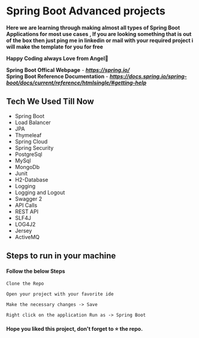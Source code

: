 
# Spring Boot Advanced projects 

**Here we are learning through making  almost all types of Spring Boot Applications for  most use cases , If you are looking something that is out of the box then just ping me in linkedin or mail with your required project i will make the template for you for free**

**Happy Coding always  Love from Angel**💖

**Spring Boot Offical Webpage** - ***https://spring.io/*** <br>
**Spring Boot Reference Documentation** - ***https://docs.spring.io/spring-boot/docs/current/reference/htmlsingle/#getting-help***

## Tech We Used Till Now

- Spring Boot
- Load Balancer
- JPA
- Thymeleaf
- Spring Cloud
- Spring Security
- PostgreSql
- MySql
- MongoDb
- Junit
- H2-Database
- Logging
- Logging and Logout
- Swagger 2
- API Calls
- REST API
- SLF4J
- LOG4J2
- Jersey
- ActiveMQ


## Steps to run in your machine

#### Follow the below Steps
```
Clone the Repo

Open your project with your favorite ide

Make the necessary changes -> Save

Right click on the application Run as -> Spring Boot

```




#### Hope you liked this project, don't forget to ⭐ the repo.
